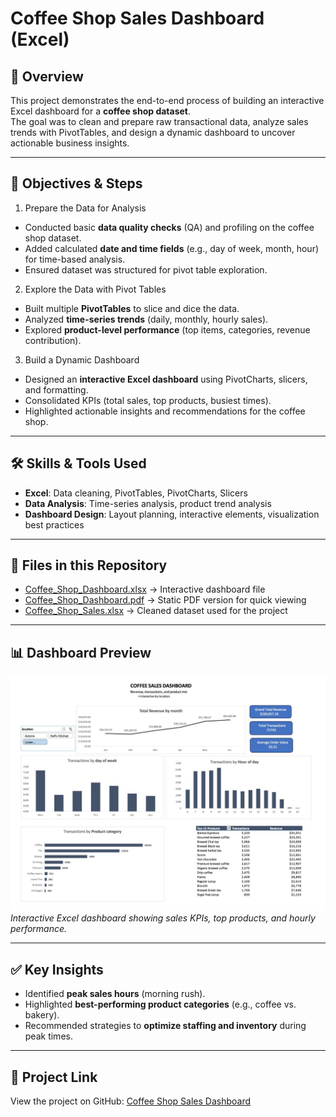 # Coffee Shop Sales Dashboard (Excel)

## 📌 Overview
This project demonstrates the end-to-end process of building an interactive Excel dashboard for a **coffee shop dataset**.  
The goal was to clean and prepare raw transactional data, analyze sales trends with PivotTables, and design a dynamic dashboard to uncover actionable business insights.  

---

## 🎯 Objectives & Steps

1. Prepare the Data for Analysis
- Conducted basic **data quality checks** (QA) and profiling on the coffee shop dataset.  
- Added calculated **date and time fields** (e.g., day of week, month, hour) for time-based analysis.  
- Ensured dataset was structured for pivot table exploration.  

2. Explore the Data with Pivot Tables
- Built multiple **PivotTables** to slice and dice the data.  
- Analyzed **time-series trends** (daily, monthly, hourly sales).  
- Explored **product-level performance** (top items, categories, revenue contribution).  

3. Build a Dynamic Dashboard
- Designed an **interactive Excel dashboard** using PivotCharts, slicers, and formatting.  
- Consolidated KPIs (total sales, top products, busiest times).  
- Highlighted actionable insights and recommendations for the coffee shop.  

---

## 🛠️ Skills & Tools Used
- **Excel**: Data cleaning, PivotTables, PivotCharts, Slicers  
- **Data Analysis**: Time-series analysis, product trend analysis  
- **Dashboard Design**: Layout planning, interactive elements, visualization best practices  

---

## 📂 Files in this Repository
- [Coffee_Shop_Dashboard.xlsx](Coffee_Shop_Dashboard.xlsx) → Interactive dashboard file  
- [Coffee_Shop_Dashboard.pdf](Coffee_Shop_Dashboard.pdf) → Static PDF version for quick viewing  
- [Coffee_Shop_Sales.xlsx](Coffee_Shop_Sales.xlsx) → Cleaned dataset used for the project  


---

## 📊 Dashboard Preview
![Dashboard Preview](Coffee_Shop_Dashboard.png)
*Interactive Excel dashboard showing sales KPIs, top products, and hourly performance.*


---

## ✅ Key Insights
- Identified **peak sales hours** (morning rush).  
- Highlighted **best-performing product categories** (e.g., coffee vs. bakery).  
- Recommended strategies to **optimize staffing and inventory** during peak times.  

---

## 🔗 Project Link
View the project on GitHub: [Coffee Shop Sales Dashboard](https://github.com/venmuhilbharathi-g/coffee_shop_dashboard)  
